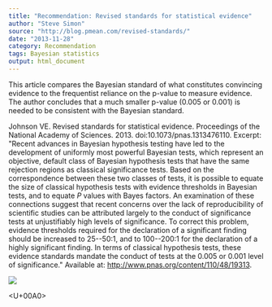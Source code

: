 ```yaml
---
title: "Recommendation: Revised standards for statistical evidence"
author: "Steve Simon"
source: "http://blog.pmean.com/revised-standards/"
date: "2013-11-28"
category: Recommendation
tags: Bayesian statistics
output: html_document
---
```


This article compares the Bayesian standard of what constitutes
convincing evidence to the frequentist reliance on the p-value to
measure evidence. The author concludes that a much smaller p-value
(0.005 or 0.001) is needed to be consistent with the Bayesian standard.


<!---More--->

Johnson VE. Revised standards for statistical evidence. Proceedings of
the National Academy of Sciences. 2013. doi:10.1073/pnas.1313476110.
Excerpt: "Recent advances in Bayesian hypothesis testing have led to the
development of uniformly most powerful Bayesian tests, which represent
an objective, default class of Bayesian hypothesis tests that have the
same rejection regions as classical significance tests. Based on the
correspondence between these two classes of tests, it is possible to
equate the size of classical hypothesis tests with evidence thresholds
in Bayesian tests, and to equate *P* values with Bayes factors. An
examination of these connections suggest that recent concerns over the
lack of reproducibility of scientific studies can be attributed largely
to the conduct of significance tests at unjustifiably high levels of
significance. To correct this problem, evidence thresholds required for
the declaration of a significant finding should be increased to
25--50:1, and to 100--200:1 for the declaration of a highly significant
finding. In terms of classical hypothesis tests, these evidence
standards mandate the conduct of tests at the 0.005 or 0.001 level of
significance." Available at: <http://www.pnas.org/content/110/48/19313>.

![](../../../web/images/13/revised-standards01.png)



<U+00A0>


